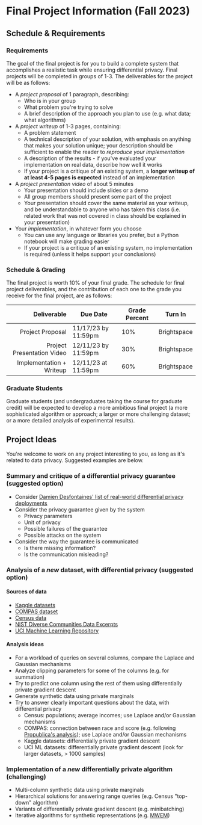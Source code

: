 # Final Project Information (Fall 2023)

## Schedule & Requirements

### Requirements

The goal of the final project is for you to build a complete system that accomplishes a realistic task while ensuring differential privacy. Final projects will be completed in groups of 1-3. The deliverables for the project will be as follows:

- A *project proposal* of 1 paragraph, describing:
  - Who is in your group
  - What problem you're trying to solve
  - A brief description of the approach you plan to use (e.g. what data; what algorithms)
- A *project writeup* of 1-3 pages, containing:
  - A problem statement
  - A technical description of your solution, with emphasis on anything that makes your solution unique; your description should be sufficient to enable the reader to *reproduce your implementation*
  - A description of the results - if you've evaluated your implementation on real data, describe how well it works
  - If your project is a critique of an existing system, a **longer writeup of at least 4-5 pages is expected** instead of an implementation
- A *project presentation video* of about 5 minutes
  - Your presentation should include slides or a demo
  - All group members should present some part of the project
  - Your presentation should cover the same material as your writeup, and be understandable to anyone who has taken this class (i.e. related work that was not covered in class should be explained in your presentation)
- Your *implementation*, in whatever form you choose
  - You can use any language or libraries you prefer, but a Python notebook will make grading easier
  - If your project is a critique of an existing system, no implementation is required (unless it helps support your conclusions)

### Schedule & Grading

The final project is worth 10% of your final grade. The schedule for final project deliverables, and the contribution of each one to the grade you receive for the final project, are as follows:

| Deliverable                | Due Date                      | Grade Percent | Turn In     |
| ---------------------:     | ----------------------------- | ------------- | ----------  |
| Project Proposal           | 11/17/23 by 11:59pm           | 10%           | Brightspace |
| Project Presentation Video | 12/11/23 by 11:59pm           | 30%           | Brightspace |
| Implementation + Writeup   | 12/11/23 at 11:59pm           | 60%           | Brightspace |


### Graduate Students

Graduate students (and undergraduates taking the course for graduate credit) will be expected to develop a more ambitious final project (a more sophisticated algorithm or approach; a larger or more challenging dataset; or a more detailed analysis of experimental results).

## Project Ideas

You're welcome to work on any project interesting to you, as long as it's related to data privacy. Suggested examples are below.

### Summary and critique of a differential privacy guarantee (suggested option)

  - Consider [Damien Desfontaines' list of real-world differential privacy deployments](https://desfontain.es/privacy/real-world-differential-privacy.html)
  - Consider the privacy guarantee given by the system
    - Privacy parameters
    - Unit of privacy
    - Possible failures of the guarantee
    - Possible attacks on the system
  - Consider the way the guarantee is communicated
    - Is there missing information?
    - Is the communication misleading?

### Analysis of a *new* dataset, with differential privacy (suggested option)

#### Sources of data

  - [Kaggle datasets](https://www.kaggle.com/datasets)
  - [COMPAS dataset](https://www.kaggle.com/danofer/compass)
  - [Census data](https://data.census.gov/cedsci/advanced)
  - [NIST Diverse Communities Data Excerpts](https://github.com/usnistgov/SDNist/tree/main/nist%20diverse%20communities%20data%20excerpts)
  - [UCI Machine Learning Repository](https://archive.ics.uci.edu/ml/datasets.php)

#### Analysis ideas
  - For a workload of queries on several columns, compare the Laplace and Gaussian mechanisms
  - Analyze clipping parameters for some of the columns (e.g. for summation)
  - Try to predict one column using the rest of them using differentially private gradient descent
  - Generate synthetic data using private marginals
  - Try to answer clearly important questions about the data, with differential privacy
    - Census: populations; average incomes; use Laplace and/or Gaussian mechanisms
    - COMPAS: connection between race and score (e.g. following [Propublica's analysis](https://github.com/propublica/compas-analysis/blob/master/Compas%20Analysis.ipynb)); use Laplace and/or Gaussian mechanisms
    - Kaggle datasets: differentially private gradient descent
    - UCI ML datasets: differentially private gradient descent (look for larger datasets, > 1000 samples)

### Implementation of a *new* differentially private algorithm (challenging)

  - Multi-column synthetic data using private marginals
  - Hierarchical solutions for answering range queries (e.g. Census "top-down" algorithm)
  - Variants of differentially private gradient descent (e.g. minibatching)
  - Iterative algorithms for synthetic representations (e.g. [MWEM](https://arxiv.org/pdf/1012.4763.pdf))


